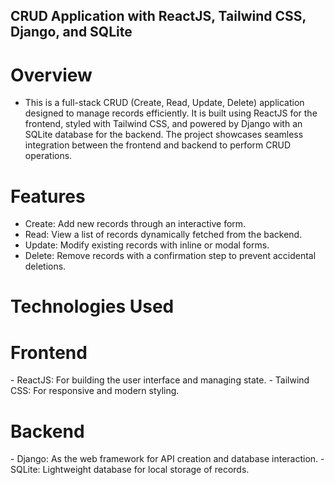 ## CRUD Application with ReactJS, Tailwind CSS, Django, and SQLite
# Overview
- This is a full-stack CRUD (Create, Read, Update, Delete) application designed to manage records efficiently. It is built using ReactJS for the frontend, styled with Tailwind CSS, and powered by Django with an SQLite database for the backend. The project showcases seamless integration between the frontend and backend to perform CRUD operations.

# Features
- Create: Add new records through an interactive form.
- Read: View a list of records dynamically fetched from the backend.
- Update: Modify existing records with inline or modal forms.
- Delete: Remove records with a confirmation step to prevent accidental deletions.
# Technologies Used
<h1> Frontend</h1>
- ReactJS: For building the user interface and managing state.
- Tailwind CSS: For responsive and modern styling.
<h1>Backend</h1> 
- Django: As the web framework for API creation and database interaction.
- SQLite: Lightweight database for local storage of records.
